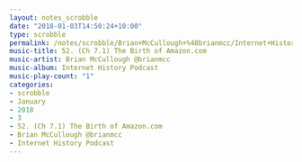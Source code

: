 ```yaml
---
layout: notes_scrobble
date: "2018-01-03T14:50:24+10:00"
type: scrobble
permalink: /notes/scrobble/Brian+McCullough+%40brianmcc/Internet+History+Podcast/826f657dd4c68486f77a27791ceb52261d868e57.html
music-title: 52. (Ch 7.1) The Birth of Amazon.com
music-artist: Brian McCullough @brianmcc
music-album: Internet History Podcast
music-play-count: "1"
categories:
- scrobble
- January
- 2018
- 3
- 52. (Ch 7.1) The Birth of Amazon.com
- Brian McCullough @brianmcc
- Internet History Podcast
---
```

